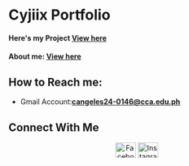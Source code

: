 # Cyjiix Portfolio

#### Here's my Project [View here](https://cyjiix29.github.io/My-Portfolio/)
#### About me: [View here](https://cyjiix29.github.io/My-Profile/)

## How to Reach me:
- Gmail Account:**cangeles24-0146@cca.edu.ph**

## Connect With Me
<p align="center">
  <a href="https://www.facebook.com/john.angeles.330" target="_blank"><img align="center" src="https://raw.githubusercontent.com/rahuldkjain/github-profile-readme-generator/master/src/images/icons/Social/facebook.svg" alt="Facebook" height="30" width="40" /></a>
  <a href="https://www.instagram.com/cyjiix/" target="_blank"><img align="center" src="https://raw.githubusercontent.com/rahuldkjain/github-profile-readme-generator/master/src/images/icons/Social/instagram.svg" alt="Instagram" height="30" width="40" /></a>
</p>
